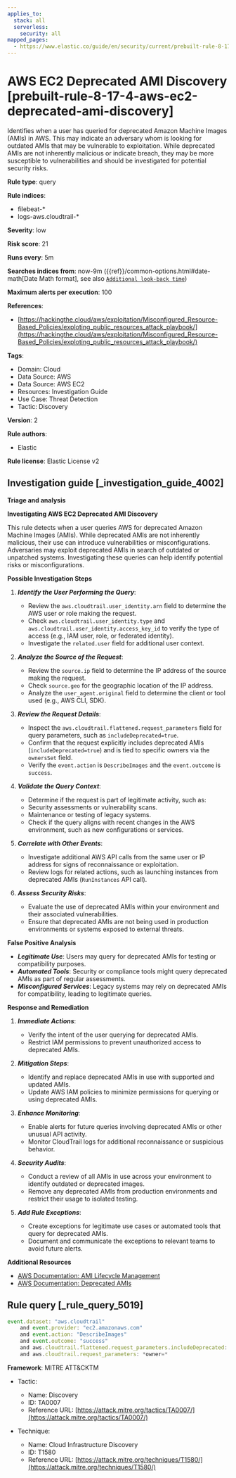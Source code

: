 ```yaml
---
applies_to:
  stack: all
  serverless:
    security: all
mapped_pages:
  - https://www.elastic.co/guide/en/security/current/prebuilt-rule-8-17-4-aws-ec2-deprecated-ami-discovery.html
---
```


# AWS EC2 Deprecated AMI Discovery [prebuilt-rule-8-17-4-aws-ec2-deprecated-ami-discovery]

Identifies when a user has queried for deprecated Amazon Machine Images (AMIs) in AWS. This may indicate an adversary whom is looking for outdated AMIs that may be vulnerable to exploitation. While deprecated AMIs are not inherently malicious or indicate breach, they may be more susceptible to vulnerabilities and should be investigated for potential security risks.

**Rule type**: query

**Rule indices**:

* filebeat-*
* logs-aws.cloudtrail-*

**Severity**: low

**Risk score**: 21

**Runs every**: 5m

**Searches indices from**: now-9m ({{ref}}/common-options.html#date-math[Date Math format], see also [`Additional look-back time`](docs-content://solutions/security/detect-and-alert/create-detection-rule.md#rule-schedule))

**Maximum alerts per execution**: 100

**References**:

* [https://hackingthe.cloud/aws/exploitation/Misconfigured_Resource-Based_Policies/exploting_public_resources_attack_playbook/](https://hackingthe.cloud/aws/exploitation/Misconfigured_Resource-Based_Policies/exploting_public_resources_attack_playbook/)

**Tags**:

* Domain: Cloud
* Data Source: AWS
* Data Source: AWS EC2
* Resources: Investigation Guide
* Use Case: Threat Detection
* Tactic: Discovery

**Version**: 2

**Rule authors**:

* Elastic

**Rule license**: Elastic License v2

## Investigation guide [_investigation_guide_4002]

**Triage and analysis**

**Investigating AWS EC2 Deprecated AMI Discovery**

This rule detects when a user queries AWS for deprecated Amazon Machine Images (AMIs). While deprecated AMIs are not inherently malicious, their use can introduce vulnerabilities or misconfigurations. Adversaries may exploit deprecated AMIs in search of outdated or unpatched systems. Investigating these queries can help identify potential risks or misconfigurations.

**Possible Investigation Steps**

1. ***Identify the User Performing the Query***:

    * Review the `aws.cloudtrail.user_identity.arn` field to determine the AWS user or role making the request.
    * Check `aws.cloudtrail.user_identity.type` and `aws.cloudtrail.user_identity.access_key_id` to verify the type of access (e.g., IAM user, role, or federated identity).
    * Investigate the `related.user` field for additional user context.

2. ***Analyze the Source of the Request***:

    * Review the `source.ip` field to determine the IP address of the source making the request.
    * Check `source.geo` for the geographic location of the IP address.
    * Analyze the `user_agent.original` field to determine the client or tool used (e.g., AWS CLI, SDK).

3. ***Review the Request Details***:

    * Inspect the `aws.cloudtrail.flattened.request_parameters` field for query parameters, such as `includeDeprecated=true`.
    * Confirm that the request explicitly includes deprecated AMIs (`includeDeprecated=true`) and is tied to specific owners via the `ownersSet` field.
    * Verify the `event.action` is `DescribeImages` and the `event.outcome` is `success`.

4. ***Validate the Query Context***:

    * Determine if the request is part of legitimate activity, such as:
    * Security assessments or vulnerability scans.
    * Maintenance or testing of legacy systems.
    * Check if the query aligns with recent changes in the AWS environment, such as new configurations or services.

5. ***Correlate with Other Events***:

    * Investigate additional AWS API calls from the same user or IP address for signs of reconnaissance or exploitation.
    * Review logs for related actions, such as launching instances from deprecated AMIs (`RunInstances` API call).

6. ***Assess Security Risks***:

    * Evaluate the use of deprecated AMIs within your environment and their associated vulnerabilities.
    * Ensure that deprecated AMIs are not being used in production environments or systems exposed to external threats.


**False Positive Analysis**

* ***Legitimate Use***: Users may query for deprecated AMIs for testing or compatibility purposes.
* ***Automated Tools***: Security or compliance tools might query deprecated AMIs as part of regular assessments.
* ***Misconfigured Services***: Legacy systems may rely on deprecated AMIs for compatibility, leading to legitimate queries.

**Response and Remediation**

1. ***Immediate Actions***:

    * Verify the intent of the user querying for deprecated AMIs.
    * Restrict IAM permissions to prevent unauthorized access to deprecated AMIs.

2. ***Mitigation Steps***:

    * Identify and replace deprecated AMIs in use with supported and updated AMIs.
    * Update AWS IAM policies to minimize permissions for querying or using deprecated AMIs.

3. ***Enhance Monitoring***:

    * Enable alerts for future queries involving deprecated AMIs or other unusual API activity.
    * Monitor CloudTrail logs for additional reconnaissance or suspicious behavior.

4. ***Security Audits***:

    * Conduct a review of all AMIs in use across your environment to identify outdated or deprecated images.
    * Remove any deprecated AMIs from production environments and restrict their usage to isolated testing.

5. ***Add Rule Exceptions***:

    * Create exceptions for legitimate use cases or automated tools that query for deprecated AMIs.
    * Document and communicate the exceptions to relevant teams to avoid future alerts.


**Additional Resources**

* [AWS Documentation: AMI Lifecycle Management](https://docs.aws.amazon.com/AWSEC2/latest/UserGuide/AMIs.md)
* [AWS Documentation: Deprecated AMIs](https://docs.aws.amazon.com/AWSEC2/latest/UserGuide/ami-deprecate.md)


## Rule query [_rule_query_5019]

```js
event.dataset: "aws.cloudtrail"
    and event.provider: "ec2.amazonaws.com"
    and event.action: "DescribeImages"
    and event.outcome: "success"
    and aws.cloudtrail.flattened.request_parameters.includeDeprecated: "true"
    and aws.cloudtrail.request_parameters: *owner=*
```

**Framework**: MITRE ATT&CKTM

* Tactic:

    * Name: Discovery
    * ID: TA0007
    * Reference URL: [https://attack.mitre.org/tactics/TA0007/](https://attack.mitre.org/tactics/TA0007/)

* Technique:

    * Name: Cloud Infrastructure Discovery
    * ID: T1580
    * Reference URL: [https://attack.mitre.org/techniques/T1580/](https://attack.mitre.org/techniques/T1580/)



